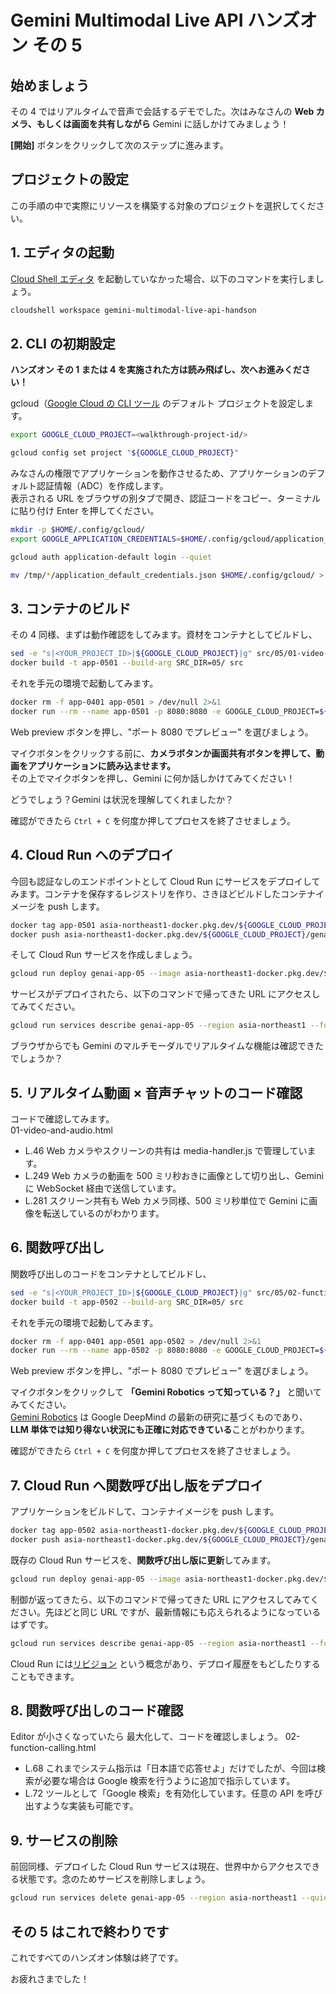 # Gemini Multimodal Live API ハンズオン その 5

## 始めましょう

その 4 ではリアルタイムで音声で会話するデモでした。次はみなさんの **Web カメラ、もしくは画面を共有しながら** Gemini に話しかけてみましょう！

<walkthrough-tutorial-duration duration="15"></walkthrough-tutorial-duration>
<walkthrough-tutorial-difficulty difficulty="3"></walkthrough-tutorial-difficulty>

**[開始]** ボタンをクリックして次のステップに進みます。

## プロジェクトの設定

この手順の中で実際にリソースを構築する対象のプロジェクトを選択してください。

<walkthrough-project-setup></walkthrough-project-setup>

## 1. エディタの起動

[Cloud Shell エディタ](https://cloud.google.com/shell/docs/launching-cloud-shell-editor?hl=ja) を起動していなかった場合、以下のコマンドを実行しましょう。

```bash
cloudshell workspace gemini-multimodal-live-api-handson
```

## 2. CLI の初期設定

**ハンズオン その 1 または 4 を実施された方は読み飛ばし、次へお進みください！**

gcloud（[Google Cloud の CLI ツール](https://cloud.google.com/sdk/gcloud?hl=ja) のデフォルト プロジェクトを設定します。

```bash
export GOOGLE_CLOUD_PROJECT=<walkthrough-project-id/>
```

```bash
gcloud config set project "${GOOGLE_CLOUD_PROJECT}"
```

みなさんの権限でアプリケーションを動作させるため、アプリケーションのデフォルト認証情報（ADC）を作成します。  
表示される URL をブラウザの別タブで開き、認証コードをコピー、ターミナルに貼り付け Enter を押してください。

```bash
mkdir -p $HOME/.config/gcloud/
export GOOGLE_APPLICATION_CREDENTIALS=$HOME/.config/gcloud/application_default_credentials.json
```

```bash
gcloud auth application-default login --quiet
```

```bash
mv /tmp/*/application_default_credentials.json $HOME/.config/gcloud/ > /dev/null 2>&1
```

## 3. コンテナのビルド

その 4 同様、まずは動作確認をしてみます。資材をコンテナとしてビルドし、

```bash
sed -e "s|<YOUR_PROJECT_ID>|${GOOGLE_CLOUD_PROJECT}|g" src/05/01-video-and-audio.html > src/05/index.html
docker build -t app-0501 --build-arg SRC_DIR=05/ src
```

それを手元の環境で起動してみます。

```bash
docker rm -f app-0401 app-0501 > /dev/null 2>&1
docker run --rm --name app-0501 -p 8080:8080 -e GOOGLE_CLOUD_PROJECT=${GOOGLE_CLOUD_PROJECT} -e GOOGLE_APPLICATION_CREDENTIALS=/tmp/creds.json -v ${GOOGLE_APPLICATION_CREDENTIALS}:/tmp/creds.json app-0501
```

Web preview ボタンを押し、"ポート 8080 でプレビュー" を選びましょう。  
<walkthrough-web-preview-icon></walkthrough-web-preview-icon>

マイクボタンをクリックする前に、**カメラボタンか画面共有ボタンを押して、動画をアプリケーションに読み込ませます。**  
その上でマイクボタンを押し、Gemini に何か話しかけてみてください！

どうでしょう？Gemini は状況を理解してくれましたか？

確認ができたら `Ctrl + C` を何度か押してプロセスを終了させましょう。

## 4. Cloud Run へのデプロイ

今回も認証なしのエンドポイントとして Cloud Run にサービスをデプロイしてみます。コンテナを保存するレジストリを作り、さきほどビルドしたコンテナイメージを push します。

```bash
docker tag app-0501 asia-northeast1-docker.pkg.dev/${GOOGLE_CLOUD_PROJECT}/genai/app:0501
docker push asia-northeast1-docker.pkg.dev/${GOOGLE_CLOUD_PROJECT}/genai/app:0501
```

そして Cloud Run サービスを作成しましょう。

```bash
gcloud run deploy genai-app-05 --image asia-northeast1-docker.pkg.dev/${GOOGLE_CLOUD_PROJECT}/genai/app:0501 --region asia-northeast1 --platform managed --allow-unauthenticated --quiet
```

サービスがデプロイされたら、以下のコマンドで帰ってきた URL にアクセスしてみてください。

```bash
gcloud run services describe genai-app-05 --region asia-northeast1 --format='value(status.address.url)'
```

ブラウザからでも Gemini のマルチモーダルでリアルタイムな機能は確認できたでしょうか？

## 5. リアルタイム動画 × 音声チャットのコード確認

コードで確認してみます。  
<walkthrough-editor-open-file filePath="src/05/01-video-and-audio.html">01-video-and-audio.html</walkthrough-editor-open-file>

- <walkthrough-editor-select-line filePath="src/05/01-video-and-audio.html" startLine="45" endLine="45" startCharacterOffset="6" endCharacterOffset="100">L.46</walkthrough-editor-select-line> Web カメラやスクリーンの共有は <walkthrough-editor-open-file filePath="src/shared/media-handler.js">media-handler.js</walkthrough-editor-open-file> で管理しています。
- <walkthrough-editor-select-line filePath="src/05/01-video-and-audio.html" startLine="248" endLine="248" startCharacterOffset="12" endCharacterOffset="150">L.249</walkthrough-editor-select-line> Web カメラの動画を 500 ミリ秒おきに画像として切り出し、Gemini に WebSocket 経由で送信しています。
- <walkthrough-editor-select-line filePath="src/05/01-video-and-audio.html" startLine="280" endLine="280" startCharacterOffset="12" endCharacterOffset="150">L.281</walkthrough-editor-select-line> スクリーン共有も Web カメラ同様、500 ミリ秒単位で Gemini に画像を転送しているのがわかります。

## 6. 関数呼び出し

関数呼び出しのコードをコンテナとしてビルドし、

```bash
sed -e "s|<YOUR_PROJECT_ID>|${GOOGLE_CLOUD_PROJECT}|g" src/05/02-function-calling.html > src/05/index.html
docker build -t app-0502 --build-arg SRC_DIR=05/ src
```

それを手元の環境で起動してみます。

```bash
docker rm -f app-0401 app-0501 app-0502 > /dev/null 2>&1
docker run --rm --name app-0502 -p 8080:8080 -e GOOGLE_CLOUD_PROJECT=${GOOGLE_CLOUD_PROJECT} -e GOOGLE_APPLICATION_CREDENTIALS=/tmp/creds.json -v ${GOOGLE_APPLICATION_CREDENTIALS}:/tmp/creds.json app-0502
```

Web preview ボタンを押し、"ポート 8080 でプレビュー" を選びましょう。  
<walkthrough-web-preview-icon></walkthrough-web-preview-icon>

マイクボタンをクリックして **「Gemini Robotics って知っている？」** と聞いてみてください。  
[Gemini Robotics](https://blog.google/intl/ja-jp/company-news/technology/gemini-robotics-ai/) は Google DeepMind の最新の研究に基づくものであり、**LLM 単体では知り得ない状況にも正確に対応できている**ことがわかります。

確認ができたら `Ctrl + C` を何度か押してプロセスを終了させましょう。

## 7. Cloud Run へ関数呼び出し版をデプロイ

アプリケーションをビルドして、コンテナイメージを push します。

```bash
docker tag app-0502 asia-northeast1-docker.pkg.dev/${GOOGLE_CLOUD_PROJECT}/genai/app:0502
docker push asia-northeast1-docker.pkg.dev/${GOOGLE_CLOUD_PROJECT}/genai/app:0502
```

既存の Cloud Run サービスを、**関数呼び出し版に更新**してみます。

```bash
gcloud run deploy genai-app-05 --image asia-northeast1-docker.pkg.dev/${GOOGLE_CLOUD_PROJECT}/genai/app:0502 --region asia-northeast1 --quiet
```

制御が返ってきたら、以下のコマンドで帰ってきた URL にアクセスしてみてください。先ほどと同じ URL ですが、最新情報にも応えられるようになっているはずです。

```bash
gcloud run services describe genai-app-05 --region asia-northeast1 --format='value(status.address.url)'
```

Cloud Run には[リビジョン](https://console.cloud.google.com/run/detail/asia-northeast1/genai-app-05/revisions) という概念があり、デプロイ履歴をもどしたりすることもできます。

## 8. 関数呼び出しのコード確認

Editor が小さくなっていたら <walkthrough-spotlight-pointer spotlightId="cloud-shell-maximize-button" target="cloudshell">最大化</walkthrough-spotlight-pointer>して、コードを確認しましょう。
<walkthrough-editor-open-file filePath="src/05/02-function-calling.html">02-function-calling.html</walkthrough-editor-open-file>

- <walkthrough-editor-select-line filePath="src/05/02-function-calling.html" startLine="67" endLine="67" startCharacterOffset="22" endCharacterOffset="400">L.68</walkthrough-editor-select-line> これまでシステム指示は「日本語で応答せよ」だけでしたが、今回は検索が必要な場合は Google 検索を行うように追加で指示しています。
- <walkthrough-editor-select-line filePath="src/05/02-function-calling.html" startLine="71" endLine="71" startCharacterOffset="10" endCharacterOffset="100">L.72</walkthrough-editor-select-line> ツールとして「Google 検索」を有効化しています。任意の API を呼び出すような実装も可能です。

## 9. サービスの削除

前回同様、デプロイした Cloud Run サービスは現在、世界中からアクセスできる状態です。念のためサービスを削除しましょう。

```bash
gcloud run services delete genai-app-05 --region asia-northeast1 --quiet
```

## その 5 はこれで終わりです

<walkthrough-conclusion-trophy></walkthrough-conclusion-trophy>

これですべてのハンズオン体験は終了です。

お疲れさまでした！
